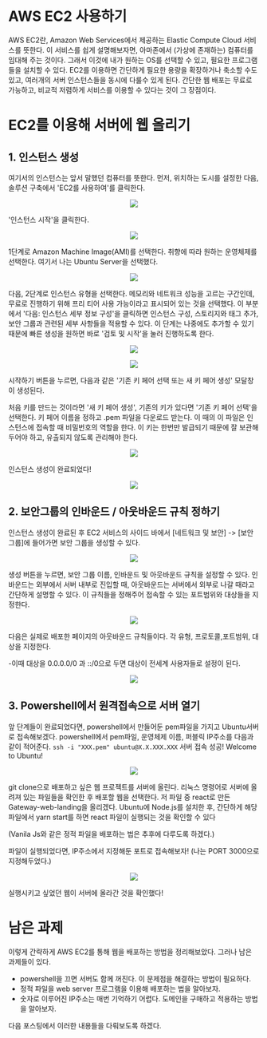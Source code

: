 # AWS EC2 사용하기

AWS EC2란, Amazon Web Services에서 제공하는 Elastic Compute Cloud 서비스를 뜻한다.
이 서비스를 쉽게 설명해보자면, 아마존에서 (가상에 존재하는) 컴퓨터를 임대해 주는 것이다. 그래서 이것에 내가 원하는 OS를 선택할 수 있고, 필요한 프로그램들을 설치할 수 있다. EC2를 이용하면 간단하게 필요한 용량을 확장하거나 축소할 수도 있고, 여러개의 서버 인스턴스들을 동시에 다룰수 있게 된다. 간단한 웹 배포는 무료로 가능하고, 비교적 저렴하게 서비스를 이용할 수 있다는 것이 그 장점이다.

# EC2를 이용해 서버에 웹 올리기

## 1. 인스턴스 생성

여기서의 인스턴스는 앞서 말했던 컴퓨터를 뜻한다.
먼저, 위치하는 도시를 설정한 다음, 솔루션 구축에서 'EC2를 사용하여'를 클릭한다.

<p align="center">
  <img src="./img-EC2/1.png"/>
</p> 
'인스턴스 시작'을 클릭한다.
<p align="center">
  <img src="./img-EC2/2.png"/>
</p> 
1단계로 Amazon Machine Image(AMI)를 선택한다.
취향에 따라 원하는 운영체제를 선택한다. 여기서 나는 Ubuntu Server을 선택했다.
<p align="center">
  <img src="./img-EC2/3.png"/>
</p> 
다음, 2단계로 인스턴스 유형을 선택한다.
메모리와 네트워크 성능을 고르는 구간인데,
무료로 진행하기 위해 프리 티어 사용 가능이라고 표시되어 있는 것을 선택했다.
이 부분에서 '다음: 인스턴스 세부 정보 구성'을 클릭하면 인스턴스 구성, 스토리지와 태그 추가, 보안 그룹과 관련된 세부 사항들을 적용할 수 있다.
이 단계는 나중에도 추가할 수 있기 때문에 빠른 생성을 원하면 바로 '검토 및 시작'을 눌러 진행하도록 한다.
<p align="center">
  <img src="./img-EC2/4.png"/>
</p> 
<p align="center">
  <img src="./img-EC2/5.png"/>
</p>

시작하기 버튼을 누르면, 다음과 같은 '기존 키 페어 선택 또는 새 키 페어 생성' 모달창이 생성된다.

처음 키를 만드는 것이라면 '새 키 페어 생성', 기존의 키가 있다면 '기존 키 페어 선택'을 선택한다. 
키 페어 이름을 정하고 .pem 파일을 다운로드 받는다. 
이 때의 이 파일은 인스턴스에 접속할 때 비밀번호의 역할을 한다. 
이 키는 한번만 발급되기 때문에 잘 보관해두어야 하고, 유출되지 않도록 관리해야 한다.

<p align="center">
  <img src="./img-EC2/6.png"/>
</p>

인스턴스 생성이 완료되었다!

<p align="center">
  <img src="./img-EC2/7.png"/>
</p>

## 2. 보안그룹의 인바운드 / 아웃바운드 규칙 정하기

인스턴스 생성이 완료된 후 EC2 서비스의 사이드 바에서 [네트워크 및 보안] -> [보안 그룹]에 들어가면 보안 그룹을 생성할 수 있다.

<p align="center">
  <img src="./img-EC2/8.png"/>
</p>
생성 버튼을 누르면, 보안 그룹 이름, 인바운드 및 아웃바운드 규칙을 설정할 수 있다. 
인바운드는 외부에서 서버 내부로 진입할 때, 아웃바운드는 서버에서 외부로 나갈 때라고 간단하게 설명할 수 있다. 
이 규칙들을 정해주어 접속할 수 있는 포트범위와 대상들을 지정한다.

<p align="center">
  <img src="./img-EC2/9.png"/>
</p>
다음은 실제로 배포한 페이지의 아웃바운드 규칙들이다. 각 유형, 프로토콜,포트범위, 대상을 지정한다.

-이때 대상을 0.0.0.0/0 과 ::/0으로 두면 대상이 전세계 사용자들로 설정이 된다.

<p align="center">
  <img src="./img-EC2/10.png"/>
</p>

## 3. Powershell에서 원격접속으로 서버 열기

앞 단계들이 완료되었다면, powershell에서 만들어둔 pem파일을 가지고 Ubuntu서버로 접속해보겠다.
powershell에서 pem파일, 운영체제 이름, 퍼블릭 IP주소를 다음과 같이 적어준다.
`ssh -i "XXX.pem" ubuntu@X.X.XXX.XXX`
서버 접속 성공! Welcome to Ubuntu!

<p align="center">
  <img src="./img-EC2/11.png"/>
</p>
git clone으로 배포하고 싶은 웹 프로젝트를 서버에 올린다. 리눅스 명령어로 서버에 올려져 있는 파일들을 확인한 후 배포할 웹을 선택한다.
저 파일 중 react로 만든 Gateway-web-landing을 올리겠다. Ubuntu에 Node.js를 설치한 후, 간단하게 해당 파일에서 yarn start를 하면 react 파일이 실행되는 것을 확인할 수 있다

(Vanila Js와 같은 정적 파일을 배포하는 법은 추후에 다루도록 하겠다.)

파일이 실행되었다면, IP주소에서 지정해둔 포트로 접속해보자! (나는 PORT 3000으로 지정해두었다.)

<p align="center">
  <img src="./img-EC2/12.png"/>
</p>

실행시키고 싶었던 웹이 서버에 올라간 것을 확인했다!

# 남은 과제

이렇게 간략하게 AWS EC2를 통해 웹을 배포하는 방법을 정리해보았다. 그러나 남은 과제들이 있다.

- powershell을 끄면 서버도 함께 꺼진다. 이 문제점을 해결하는 방법이 필요하다.
- 정적 파일을 web server 프로그램을 이용해 배포하는 법을 알아보자.
- 숫자로 이루어진 IP주소는 매번 기억하기 어렵다. 도메인을 구매하고 적용하는 방법을 알아보자.

다음 포스팅에서 이러한 내용들을 다뤄보도록 하겠다.
